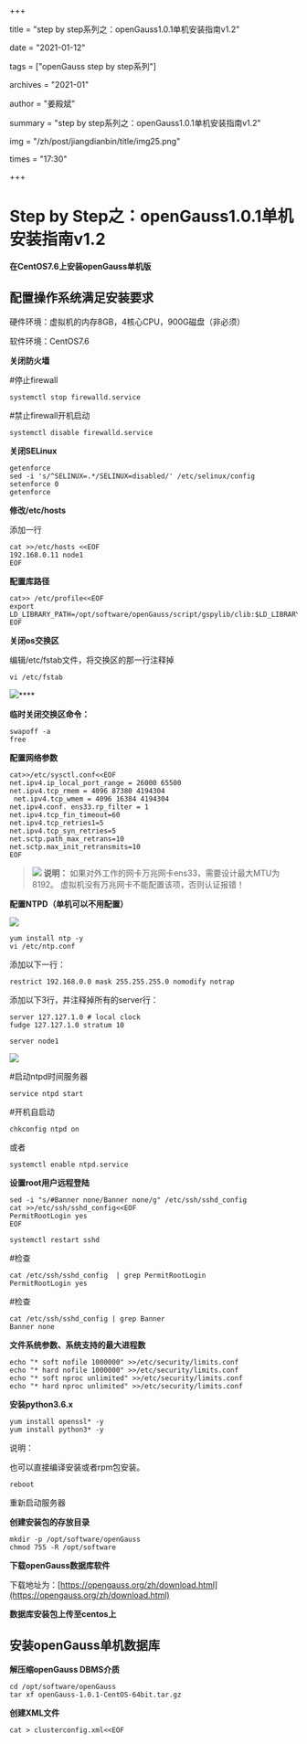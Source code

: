 +++

title = "step by step系列之：openGauss1.0.1单机安装指南v1.2" 

date = "2021-01-12" 

tags = ["openGauss step by step系列"] 

archives = "2021-01" 

author = "姜殿斌" 

summary = "step by step系列之：openGauss1.0.1单机安装指南v1.2"

img = "/zh/post/jiangdianbin/title/img25.png" 

times = "17:30"

+++

# Step by Step之：openGauss1.0.1单机安装指南v1.2<a name="ZH-CN_TOPIC_0000001084776499"></a>

**在CentOS7.6上安装openGauss单机版**

## 配置操作系统满足安装要求<a name="section1755515538127"></a>

硬件环境：虚拟机的内存8GB，4核心CPU，900G磁盘（非必须）

软件环境：CentOS7.6

**关闭防火墙**

\#停止firewall

```
systemctl stop firewalld.service 
```

\#禁止firewall开机启动

```
systemctl disable firewalld.service
```

**关闭SELinux**

```
getenforce 
sed -i 's/^SELINUX=.*/SELINUX=disabled/' /etc/selinux/config
setenforce 0
getenforce 
```

**修改/etc/hosts**

添加一行

```
cat >>/etc/hosts <<EOF
192.168.0.11 node1
EOF
```

**配置库路径**

```
cat>> /etc/profile<<EOF
export LD_LIBRARY_PATH=/opt/software/openGauss/script/gspylib/clib:$LD_LIBRARY_PATH
EOF
```

**关闭os交换区**

编辑/etc/fstab文件，将交换区的那一行注释掉

```
vi /etc/fstab
```

![](../figures/zh-cn_image_0000001084888373.jpg)****

**临时关闭交换区命令：**

```
swapoff -a
free
```

**配置网络参数**

```
cat>>/etc/sysctl.conf<<EOF
net.ipv4.ip_local_port_range = 26000 65500
net.ipv4.tcp_rmem = 4096 87380 4194304
 net.ipv4.tcp_wmem = 4096 16384 4194304
net.ipv4.conf. ens33.rp_filter = 1
net.ipv4.tcp_fin_timeout=60
net.ipv4.tcp_retries1=5
net.ipv4.tcp_syn_retries=5
net.sctp.path_max_retrans=10
net.sctp.max_init_retransmits=10
EOF
```

>![](public_sys-resources/icon-note.gif) **说明：** 
>如果对外工作的网卡万兆网卡ens33，需要设计最大MTU为8192。
>虚拟机没有万兆网卡不能配置该项，否则认证报错！

**配置NTPD（单机可以不用配置）**

![](../figures/zh-cn_image_0000001085044025.jpg)

```
yum install ntp -y
vi /etc/ntp.conf
```

添加以下一行：

```
restrict 192.168.0.0 mask 255.255.255.0 nomodify notrap
```

添加以下3行，并注释掉所有的server行：

```
server 127.127.1.0 # local clock 
fudge 127.127.1.0 stratum 10
 
server node1
```

![](../figures/zh-cn_image_0000001084888375.jpg)

\#启动ntpd时间服务器

```
service ntpd start 
```

\#开机自启动

```
chkconfig ntpd on
```

或者

```
systemctl enable ntpd.service
```

**设置root用户远程登陆**

```
sed -i "s/#Banner none/Banner none/g" /etc/ssh/sshd_config
cat >>/etc/ssh/sshd_config<<EOF
PermitRootLogin yes
EOF
 
systemctl restart sshd
```

\#检查

```
cat /etc/ssh/sshd_config  | grep PermitRootLogin
PermitRootLogin yes
```

\#检查

```
cat /etc/ssh/sshd_config | grep Banner
Banner none
```

**文件系统参数、系统支持的最大进程数**

```
echo "* soft nofile 1000000" >>/etc/security/limits.conf 
echo "* hard nofile 1000000" >>/etc/security/limits.conf
echo "* soft nproc unlimited" >>/etc/security/limits.conf 
echo "* hard nproc unlimited" >>/etc/security/limits.conf 
```

**安装python3.6.x**

```
yum install openssl* -y
yum install python3* -y
```

说明：

也可以直接编译安装或者rpm包安装。

```
reboot
```

重新启动服务器

**创建安装包的存放目录**

```
mkdir -p /opt/software/openGauss
chmod 755 -R /opt/software
```

**下载openGauss数据库软件**

下载地址为：[https://opengauss.org/zh/download.html](https://opengauss.org/zh/download.html)

**数据库安装包上传至centos上**

## 安装openGauss单机数据库<a name="section102500328265"></a>

**解压缩openGauss DBMS介质**

```
cd /opt/software/openGauss
tar xf openGauss-1.0.1-CentOS-64bit.tar.gz
```

**创建XML文件**

```
cat > clusterconfig.xml<<EOF 
```

<?xml version="1.0" encoding="UTF-8"?\>

<ROOT\>

<!-- oenGgauss数据库集群的信息 --\>

<CLUSTER\>

<!-- 数据库集群名称 --\>

<PARAM name="clusterName" value="dbCluster" /\>

<!-- 数据库集群节点名称列表 --\>

<PARAM name="nodeNames" value="node1" /\>

<!-- 数据库安装目录--\>

<PARAM name="gaussdbAppPath" value="/opt/gaussdb/app" /\>

  <!-- 日志目录--\>

<PARAM name="gaussdbLogPath" value="/var/log/gaussdb" /\>

  <!-- 临时文件目录--\>

  <PARAM name="tmpMppdbPath" value="/opt/gaussdbi/tmp" /\>

  <!--数据库工具目录--\>

<PARAM name="gaussdbToolPath" value="/opt/gaussdb/wisequery" /\>

  <!--数据库core文件目录--\>

  <PARAM name="corePath" value="/opt/gaussdb/corefile"/\>

  <!-- 数据库集群的节点IP，与数据库集群节点名称列表一一对应 --\>

<PARAM name="backIp1s" value="192.168.0.11"/\>

  <!-- 数据库集群的类型，本例为单实例安装 --\>

<PARAM name="clusterType" value="single-inst"/\>

</CLUSTER\>

<!-- oenGgauss数据库集群的节点信息 --\>

<DEVICELIST\>

<!-- 集群节点1的信息 --\>

<DEVICE sn="1000001"\>

<!-- 节点1的机器名 --\>

<PARAM name="name" value="node1"/\>

<!-- 节点1所在的AZ和AZ优先级 --\>

<PARAM name="azName" value="AZ1"/\>

<PARAM name="azPriority" value="1"/\>

<!-- 节点1的IP，如果节点服务器只有一个网卡，将backIP1和sshIP1配置成同一个IP --\>

<PARAM name="backIp1" value="192.168.0.11"/\>

<PARAM name="sshIp1" value="192.168.0.11"/\>

<!--dbnode--\>

<PARAM name="dataNum" value="1"/\>

<PARAM name="dataPortBase" value="26000"/\>

<PARAM name="dataNode1" value="/opt/gaussdb/data/db1"/\>

</DEVICE\>

</DEVICELIST\>

</ROOT\>

EOF

**检查环境变量**

```
echo $LD_LIBRARY_PATH
```

![](../figures/zh-cn_image_0000001085145131.jpg)

**安装前进行交互式检查**

```
python3 /opt/software/openGauss/script/gs_preinstall -U omm -G dbgrp -X /opt/software/openGauss/clusterconfig.xml
```

查看具体的检查信息

```
/opt/software/openGauss/script/gs_checkos -i A -h node1 --detail
```

**开始安装openGauss DBMS和创建数据库**

使用root执行如下命令

```
cd /opt/software/openGauss/script 
chmod -R 755 /opt/software/openGauss/script 
chown -R omm:dbgrp /opt/software/openGauss/script
```

使用omm用户安装openGauss DBMS和创建openGauss数据库

```
su - omm
cd /opt/software/openGauss/script
cp ../clusterconfig.xml .
gs_install -X /opt/software/openGauss/script/clusterconfig.xml
```

>![](public_sys-resources/icon-caution.gif) **注意：** 
>用户需根据提示输入数据库的密码，密码需要具有一定的复杂度，为保证用户正常使用该数据库，请记住输入的数据库密码。此处建议密码设置为huawei@1234。

（16G内存创建就不会出错）

![](../figures/zh-cn_image_0000001084889461.jpg)

【遇到问题】

```
[2020-10-17 08:43:03.575][30109][][gs_ctl]: waiting for server to start...
.0 [BACKEND] LOG:  Begin to start openGauss Database.
2020-10-17 08:43:03.677 5f8a3e17.1 [unknown] 139777756087360 [unknown] 0 dn_6001 DB001 0 [REDO] LOG:  Recovery parallelism, cpu count = 4, max = 4, actual = 4
2020-10-17 08:43:03.677 5f8a3e17.1 [unknown] 139777756087360 [unknown] 0 dn_6001 DB001 0 [REDO] LOG:  ConfigRecoveryParallelism, true_max_recovery_parallelism:4, max_recovery_parallelism:4
2020-10-17 08:43:03.677 5f8a3e17.1 [unknown] 139777756087360 [unknown] 0 dn_6001 00000 0 [BACKEND] LOG:  gaussdb.state does not exist, and skipt setting since it is optional.
2020-10-17 08:43:03.678 5f8a3e17.1 [unknown] 139777756087360 [unknown] 0 dn_6001 00000 0 [BACKEND] LOG:  Transparent encryption disabled.
2020-10-17 08:43:03.687 5f8a3e17.1 [unknown] 139777756087360 [unknown] 0 dn_6001 01000 0 [BACKEND] WARNING:  could not create any HA TCP/IP sockets
2020-10-17 08:43:03.689 5f8a3e17.1 [unknown] 139777756087360 [unknown] 0 dn_6001 00000 0 [BACKEND] LOG:  InitNuma numaNodeNum: 1 numa_distribute_mode: none inheritThreadPool: 0.
2020-10-17 08:43:03.689 5f8a3e17.1 [unknown] 139777756087360 [unknown] 0 dn_6001 01000 0 [BACKEND] WARNING:  Failed to initialize the memory protect for g_instance.attr.attr_storage.cstore_buffers (1024 Mbytes) or shared memory (4215 Mbytes) is larger.
2020-10-17 08:43:03.749 5f8a3e17.1 [unknown] 139777756087360 [unknown] 0 dn_6001 00000 0 [CACHE] LOG:  set data cache  size(805306368)
2020-10-17 08:43:03.776 5f8a3e17.1 [unknown] 139777756087360 [unknown] 0 dn_6001 00000 0 [CACHE] LOG:  set metadata cache  size(268435456)
2020-10-17 08:43:08.569 5f8a3e17.1 [unknown] 139777756087360 [unknown] 0 dn_6001 00000 0 [BACKEND] LOG:  gaussdb: fsync file "/opt/gaussdb/data/db1/gaussdb.state.temp" success
2020-10-17 08:43:08.569 5f8a3e17.1 [unknown] 139777756087360 [unknown] 0 dn_6001 00000 0 [BACKEND] LOG:  create gaussdb state file success: db state(STARTING_STATE), server mode(Normal)
2020-10-17 08:43:08.597 5f8a3e17.1 [unknown] 139777756087360 [unknown] 0 dn_6001 00000 0 [BACKEND] LOG:  max_safe_fds = 978, usable_fds = 1000, already_open = 12
2020-10-17 08:43:08.607 5f8a3e17.1 [unknown] 139777756087360 [unknown] 0 dn_6001 00000 0 [BACKEND] LOG:  user configure file is not found, it will be created.
2020-10-17 08:43:08.657 5f8a3e17.1 [unknown] 139777756087360 [unknown] 0 dn_6001 00000 0 [BACKEND] LOG:  Success to start openGauss Database. If you specify "&", please press any key to exit...
.[2020-10-17 08:43:09.701][30109][][gs_ctl]:  waitpid 30112 failed, exitstatus is 256, ret is 2
 
[2020-10-17 08:43:09.701][30109][][gs_ctl]: stopped waiting
[2020-10-17 08:43:09.701][30109][][gs_ctl]: could not start server
[2020-10-17 08:43:09.701][30109][][gs_ctl]: Examine the log output.
[omm@node1 script]$ free -g
              total        used        free      shared  buff/cache   available
Mem:              7           0           5           0           2           5
Swap:             0           0           0
[omm@node1 script]$ 
```

【分析问题】

初始化实例失败

【解决方法】

修改max\_process\_memory = 3GB

```
vi /opt/gaussdb/data/db1
```

启动数据库：

```
[omm@node1 db1]$ gs_om -t start
Starting cluster.
=========================================
=========================================
Successfully started.
[omm@node1 db1]$ 
```

**首次登录数据库**

在centOS中，使用omm用户执行下面的操作。

登录到数据库，修改数据库的密码：

```
gsql -d postgres -p 26000 -r
gsql ((openGauss 1.0.1 build 13b34b53) compiled at 2020-10-12 02:00:59 commit 0 last mr  )
Non-SSL connection (SSL connection is recommended when requiring high-security)
Type "help" for help.
postgres=# 
alter role omm identified by 'Passw0rd@1234' replace 'huawei@1234';
```

检查数据库版本

```
show server_version;
```

![](../figures/zh-cn_image_0000001085145133.jpg)

SELECT version\(\);

```
(openGauss 1.0.1 build 13b34b53) compiled at 2020-10-12 02:00:59 commit 0 last mr   on x86_64-unknown-l
inux-gnu, compiled by g++ (GCC) 8.2.0, 64-bit
(1 row)
```

查看帮助

help

![](../figures/zh-cn_image_0000001085045141.jpg)

退出

\\q

![](../figures/zh-cn_image_0000001085045143.jpg)

## openGauss的简单维护<a name="section330292643810"></a>

**停止openGauss数据库**

```
gs_om -t stop
```

![](../figures/zh-cn_image_0000001085071395.jpg)

**查看数据库的状态**

gs\_om -t status --detail

```
[omm@node1 db1]$ gs_om -t status --detail
[   Cluster State   ]
 
cluster_state   : Unavailable
redistributing  : No
current_az      : AZ_ALL
 
[  Datanode State   ]
 
node     node_ip         instance                      state
---------------------------------------------------------------------------
1  node1 192.168.0.11    6001 /opt/gaussdb/data/db1 P Primary Manually stopped
[omm@node1 db1]$ 
```

启动openGauss数据库

```
gs_om -t start
```

![](../figures/0111.png)

再次查看数据库的状态

```
gs_om -t status --detail
[omm@node1 ~]$ gs_om -t status --detail
[   Cluster State   ]
 
cluster_state   : Normal
redistributing  : No
current_az      : AZ_ALL
 
[  Datanode State   ]
 
node     node_ip         instance                      state
---------------------------------------------------------------------------
1  node1 192.168.0.11    6001 /opt/gaussdb/data/db1 P Primary Normal
[omm@node1 ~]$ 
```

查看数据库系统的详细信息

gs\_om -t status --all     \#\#数据库停止状态

```
[omm@node1 db1]$ gs_om -t status --all
-----------------------------------------------------------------------
 
cluster_state             : Unavailable
redistributing            : No
 
-----------------------------------------------------------------------
node                      : 1
node_name                 : node1
 
node                      : 1
instance_id               : 6001
node_ip                   : 192.168.0.11
data_path                 : /opt/gaussdb/data/db1
type                      : Datanode
instance_state            : Down
static_connections        : 0
HA_state                  : Manually stopped
reason                    : Unknown
sender_sent_location      : 0/0
sender_write_location     : 0/0
sender_flush_location     : 0/0
sender_replay_location    : 0/0
receiver_received_location: 0/0
receiver_write_location   : 0/0
receiver_flush_location   : 0/0
receiver_replay_location  : 0/0
sync_state                : Async
-----------------------------------------------------------------------
[omm@node1 db1]$ 
```

gs\_om -t status --all     \#\#数据库nornal启动状态

```
[omm@node1 db1]$ gs_om -t status --all
-----------------------------------------------------------------------
 
cluster_state             : Normal
redistributing            : No
 
-----------------------------------------------------------------------
 
node                      : 1
node_name                 : node1
 
node                      : 1
instance_id               : 6001
node_ip                   : 192.168.0.11
data_path                 : /opt/gaussdb/data/db1
type                      : Datanode
instance_state            : Primary
static_connections        : 0
HA_state                  : Normal
reason                    : Normal
sender_sent_location      : 0/0
sender_write_location     : 0/0
sender_flush_location     : 0/0
sender_replay_location    : 0/0
receiver_received_location: 0/0
receiver_write_location   : 0/0
receiver_flush_location   : 0/0
receiver_replay_location  : 0/0
sync_state                : Async
 
-----------------------------------------------------------------------
 
[omm@node1 db1]$ 
 
```

## 【附录】<a name="section187113295410"></a>

**查看gs\_om命令的帮助**

\[omm@node1 db1\]$ gs\_om --help

```
gs_om is a utility to manage a cluster.
 
Usage:
  gs_om -? | --help
  gs_om -V | --version
  OLAP scene:
    gs_om -t start [-h HOSTNAME] [-D dataDir] [--time-out=SECS]
                   [--security-mode=MODE] [-l LOGFILE]
    gs_om -t stop [-h HOSTNAME] [-D dataDir]  [--time-out=SECS] [-m MODE]
                  [-l LOGFILE]
    gs_om -t status [-h HOSTNAME] [-o OUTPUT] [--detail] [--all] [-l LOGFILE]
    gs_om -t generateconf -X XMLFILE [--distribute] [-l LOGFILE]
    gs_om -t cert [--cert-file=CERTFILE | --rollback] [-L] [-l LOGFILE]
    gs_om -t kerberos -m [install|uninstall] -U USER [-l LOGFILE]
                         [--krb-server|--krb-client]
    gs_om -t view [-o OUTPUT]
    gs_om -t query [-o OUTPUT]
    gs_om -t refreshconf
 
General options:
  -t                              Type of the OM command.
  -l                              Path of log file.
  -?, --help                      Show help information for this utility,
  and exit the command line mode.
  -V, --version                   Show version information.
 
Options for start
  -h                              Name of the host to be started.
  -D                              Path of dn
      --time-out=SECS              Maximum waiting time when start the
                                   cluster or node.
      --security-mode=MODE        database start with security mode: on or off
                                        on: start with security mode
                                        off: start without security mode
 
Options for stop
  -h                              Name of the host to be shut down.
  -m, --mode=MODE                 Shutdown mode. It can be f (fast),
                                  or i (immediate).
  -D                              Path of dn
    --time-out=SECS              Maximum waiting time when start the cluster
                                 or node.
Options for status
  -h                              Name of the host whose status is to be
                                  queried.
  --az                            Name of the single az whose status is to
                                  be queried.
  -o                              Save the result to the specified file.
      --detail                    Show detailed status information.
      --all                       Show all database node status information.
 
Options for generating configuration files
  -X                              Path of the XML configuration file.
      --distribute                Distribute the static configuration file
                                  to installation directory of cluster nodes.
 
Options for cert
      --cert-file                 Path of cert file.
      --rollback                  Perform rollback SSL cert files.
      -L                          local mode.
 
Options for kerberos
  -m                              Kerberos management mode. It can be
                                  install or uninstall.
  -U                              %s cluster user.
Install options:
  --krb-server                    Execute install for server. This parameter
  only work for install
  --krb-client                    Execute install for client. This parameter
  only work for install
 
        
[omm@node1 db1]$ 
```

**数据库性能监控**

gs\_checkperf

![](../figures/zh-cn_image_0000001084915757.jpg)

End

